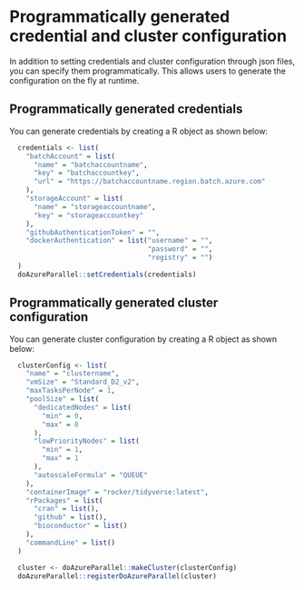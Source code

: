 # Programmatically generated credential and cluster configuration

In addition to setting credentials and cluster configuration through json files, you can specify them programmatically. This allows users to generate the configuration on the fly at runtime.

## Programmatically generated credentials

You can generate credentials by creating a R object as shown below:

```R
  credentials <- list(
    "batchAccount" = list(
      "name" = "batchaccountname",
      "key" = "batchaccountkey",
      "url" = "https://batchaccountname.region.batch.azure.com"
    ),
    "storageAccount" = list(
      "name" = "storageaccountname",
      "key" = "storageaccountkey"
    ),
    "githubAuthenticationToken" = "",
    "dockerAuthentication" = list("username" = "",
                                  "password" = "",
                                  "registry" = "")
  )
  doAzureParallel::setCredentials(credentials)
```


## Programmatically generated cluster configuration

You can generate cluster configuration by creating a R object as shown below:

```R
  clusterConfig <- list(
    "name" = "clustername",
    "vmSize" = "Standard_D2_v2",
    "maxTasksPerNode" = 1,
    "poolSize" = list(
      "dedicatedNodes" = list(
        "min" = 0,
        "max" = 0
      ),
      "lowPriorityNodes" = list(
        "min" = 1,
        "max" = 1
      ),
      "autoscaleFormula" = "QUEUE"
    ),
    "containerImage" = "rocker/tidyverse:latest",
    "rPackages" = list(
      "cran" = list(),
      "github" = list(),
      "bioconductor" = list()
    ),
    "commandLine" = list()
  )

  cluster <- doAzureParallel::makeCluster(clusterConfig)
  doAzureParallel::registerDoAzureParallel(cluster)
```
